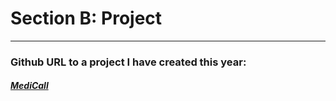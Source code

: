 # Section B: Project

---

### Github URL to a project I have created this year:

#### **_[MediCall](https://github.com/ShaanWocker/medicall-react)_**
